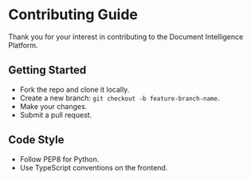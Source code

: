# Contributing Guide

Thank you for your interest in contributing to the Document Intelligence Platform.

## Getting Started
- Fork the repo and clone it locally.
- Create a new branch: `git checkout -b feature-branch-name`.
- Make your changes.
- Submit a pull request.

## Code Style
- Follow PEP8 for Python.
- Use TypeScript conventions on the frontend.
